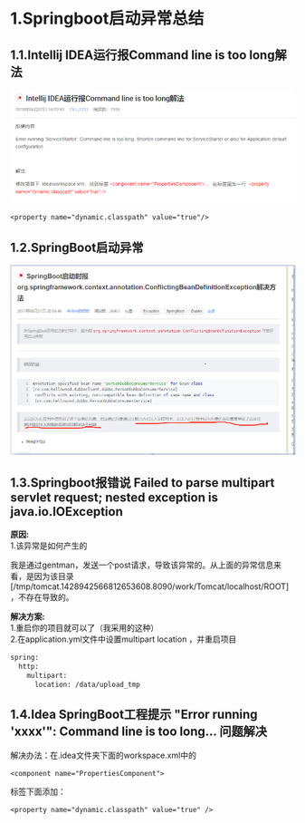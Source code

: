 # 1.Springboot启动异常总结

## 1.1.Intellij IDEA运行报Command line is too long解法

![img](/assets/import.png)

```
<property name="dynamic.classpath" value="true"/>
```

## 1.2.SpringBoot启动异常

![](/assets/springboot启动异常.png)

## 1.3.Springboot报错说 Failed to parse multipart servlet request; nested exception is java.io.IOException

**原因:**  
1.该异常是如何产生的

我是通过gentman，发送一个post请求，导致该异常的。从上面的异常信息来看，是因为该目录\[/tmp/tomcat.1428942566812653608.8090/work/Tomcat/localhost/ROOT\]，不存在导致的。

**解决方案:**  
1.重启你的项目就可以了（我采用的这种）  
2.在application.yml文件中设置multipart location ，并重启项目

```
spring:
  http:
    multipart:
      location: /data/upload_tmp
```

## 1.4.Idea SpringBoot工程提示 "Error running 'xxxx'": Command line is too long... 问题解决

解决办法：在.idea文件夹下面的workspace.xml中的

```
<component name="PropertiesComponent">
```

标签下面添加：

```
<property name="dynamic.classpath" value="true" />
```



